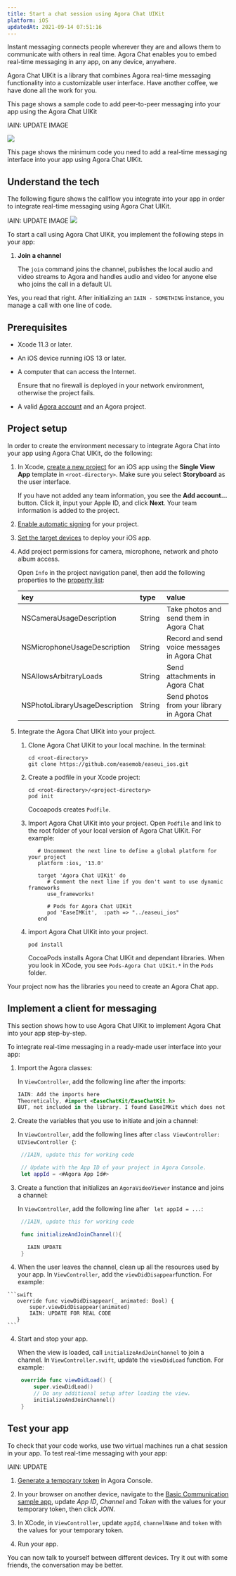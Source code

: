 ```yaml
---
title: Start a chat session using Agora Chat UIKit
platform: iOS
updatedAt: 2021-09-14 07:51:16
---
```


Instant messaging connects people wherever they are and allows them to communicate with others in real time. Agora Chat enables you to embed real-time messaging in any app, on any device, anywhere.

Agora Chat UIKit is a library that combines Agora real-time messaging functionality into a customizable user interface. Have another coffee, we have done all the work for you.

This page shows a sample code to add peer-to-peer messaging into your app using the Agora Chat UIKit

IAIN: UPDATE IMAGE

![](https://web-cdn.agora.io/docs-files/1630581321338)

This page shows the minimum code you need to add a real-time messaging interface into your app using Agora Chat UIKit.

## Understand the tech


The following figure shows the callflow you integrate into your app in order to integrate real-time messaging using Agora Chat UIKit.

IAIN: UPDATE IMAGE
![](https://web-cdn.agora.io/docs-files/1630581329292)

To start a call using Agora Chat UIKit, you implement the following steps in your app:

1. **Join a channel**

   The `join` command joins the channel, publishes the local audio and video streams to Agora and handles audio and video for anyone else who joins the call in a default UI.


Yes, you read that right. After initializing an `IAIN - SOMETHING` instance, you manage a call with one line of code. 


## Prerequisites

- Xcode 11.3 or later.
- An iOS device running iOS 13 or later.
- A computer that can access the Internet.

    Ensure that no firewall is deployed in your network environment, otherwise the project fails.

- A valid [Agora account](https://docs.agora.io/en/Agora%20Platform/sign_in_and_sign_up) and an Agora project.


## Project setup

In order to create the environment necessary to integrate Agora Chat into your app using Agora Chat UIKit, do the following:

1. In Xcode, [create a new project](https://help.apple.com/xcode/mac/current/#/dev07db0e578) for an iOS app using the **Single View App** template in `<root-directory>`. Make sure you select **Storyboard** as the user interface.

   If you have not added any team information, you see the <b>Add account...</b> button. Click it, input your Apple ID, and click <b>Next</b>. Your team information is added to the project. 

2. [Enable automatic signing](https://help.apple.com/xcode/mac/current/#/dev23aab79b4) for your project.

3. [Set the target devices](https://help.apple.com/xcode/mac/current/#/deve69552ee5) to deploy your iOS app.

4. Add project permissions for camera, microphone, network and photo album access.

   Open `Info` in the project navigation panel, then add the following properties to the [property list](https://help.apple.com/xcode/mac/current/#/dev3f399a2a6):

   | key                                  | type   | value                                                                                       |
      | :----------------------------------- | :----- | :------------------------------------------------------------------------------------------ |
   | NSCameraUsageDescription    | String | Take photos and send them in Agora Chat |
   | NSMicrophoneUsageDescription | String | Record and send voice messages in Agora Chat      |
   | NSAllowsArbitraryLoads| String | Send attachments in Agora Chat |
   | NSPhotoLibraryUsageDescription | String | Send photos from your library in Agora Chat |
   

5. Integrate the Agora Chat UIKit into your project.

   1. Clone Agora Chat UIKit to your local machine. In the terminal:
      ```terminal
      cd <root-directory>
      git clone https://github.com/easemob/easeui_ios.git
      ```
   2. Create a podfile in your Xcode project:
      ```terminal
      cd <root-directory>/<project-directory>
      pod init
      ```
      Cocoapods creates `Podfile`.
   
   3. Import Agora Chat UIKit into your project. Open `Podfile` and link to the root folder of your local version of Agora Chat UIKit.  For example:
      ```pod
         # Uncomment the next line to define a global platform for your project
         platform :ios, '13.0'
         
         target 'Agora Chat UIKit' do
            # Comment the next line if you don't want to use dynamic frameworks
            use_frameworks!
   
            # Pods for Agora Chat UIKit
            pod 'EaseIMKit',  :path => "../easeui_ios"
         end
      ```
   4. import Agora Chat UIKit into your project. 
        ```terminal
      pod install
      ``` 
      CocoaPods installs Agora Chat UIKit and dependant libraries. When you look in XCode, you see `Pods-Agora Chat UIKit.*` in the `Pods` folder.

Your project now has the libraries you need to create an Agora Chat app. 

## Implement a client for messaging

This section shows how to use Agora Chat UIKit to implement Agora Chat into your app step-by-step.

To integrate real-time messaging in a ready-made user interface into your app:

1. Import the Agora classes:

   In `ViewController`, add the following line after the imports:
   ```swift
   IAIN: Add the imports here
   Theoretically, #import <EaseChatKit/EaseChatKit.h> 
   BUT, not included in the library. I found EaseIMKit which does not include. The demo included with the library uses another include totally. 
   
   ```
2. Create the variables that you use to initiate and join a channel:

    In `ViewController`, add the following lines after `class ViewController: UIViewController {`:
   ```swift
    //IAIN, update this for working code 
   
    // Update with the App ID of your project in Agora Console.
    let appId = <#Agora App Id#>

   ```

3. Create a function that initializes an `AgoraVideoViewer` instance and joins a channel: 
    
   In `ViewController`, add the following line after ` let appId = ...`:

   ```swift
    //IAIN, update this for working code    
   
    func initializeAndJoinChannel(){

      IAIN UPDATE
    }
   ```

5.	 When the user leaves the channel, clean up all the resources used by your app.
    In `ViewController`, add the `viewDidDisappear`function. For example:

    ```swift
       override func viewDidDisappear(_ animated: Bool) {
           super.viewDidDisappear(animated)
           IAIN: UPDATE FOR REAL CODE
       }
    ```
   
4. Start and stop your app.

   When the view is loaded, call `initializeAndJoinChannel` to join a channel. 
	 In `ViewController.swift`, update the `viewDidLoad` function. For example:
   ```swift
    override func viewDidLoad() {
        super.viewDidLoad()
        // Do any additional setup after loading the view.
        initializeAndJoinChannel()
    }
   ```


## Test your app

To check that your code works, use two virtual machines run a chat session in your app. To test real-time messaging with your app:

IAIN: UPDATE

1. [Generate a temporary token](https://docs.agora.io/en/Agora%20Platform/get_appid_token?platform=All#generate-a-temporary-token) in Agora Console.

2. In your browser on another device, navigate to the [Basic Communication sample app](https://webdemo.agora.io/agora-web-showcase/examples/Agora-Web-Tutorial-1to1-Web/), update _App ID_, _Channel_ and _Token_ with the values for your temporary token, then click *JOIN*.

3. In XCode, in `ViewController`, update `appId`, `channelName` and `token` with the values for your temporary token.

4. Run your app.

You can now talk to yourself between different devices. Try it out with some friends, the conversation may be better. 
